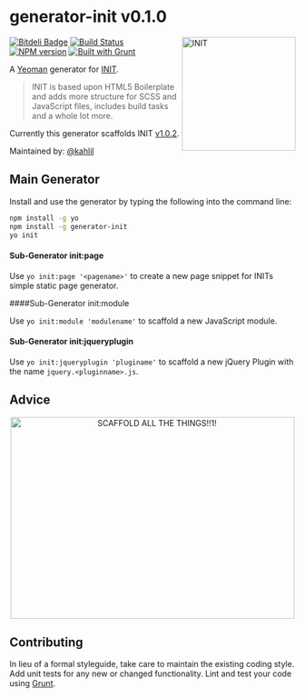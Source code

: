 # generator-init v0.1.0

<img src="http://rawgithub.com/use-init/init/master/logo.svg" alt="INIT" title="INIT" width="200" align="right">

[![Bitdeli Badge](https://d2weczhvl823v0.cloudfront.net/use-init/generator-init/trend.png)](https://bitdeli.com/free "Bitdeli Badge")
[![Build Status](https://travis-ci.org/use-init/generator-init.png)](https://travis-ci.org/use-init/generator-init)
[![NPM version](https://badge.fury.io/js/generator-init.png)](http://badge.fury.io/js/generator-init)
[![Built with Grunt](https://cdn.gruntjs.com/builtwith.png)](http://gruntjs.com/)

A [Yeoman](http://yeoman.io) generator for [INIT](http://use-init.com).

> INIT is based upon HTML5 Boilerplate and adds more structure for SCSS and JavaScript files, includes build tasks and a whole lot more.

Currently this generator scaffolds INIT [v1.0.2](https://github.com/use-init/init/releases/tag/v1.0.2).

Maintained by: [@kahlil](https://github.com/kahlil)

## Main Generator

Install and use the generator by typing the following into the command line:

```sh
npm install -g yo
npm install -g generator-init
yo init
```

#### Sub-Generator init:page

Use `yo init:page '<pagename>'` to create a new page snippet for INITs simple static page generator.

####Sub-Generator init:module

Use `yo init:module 'modulename'` to scaffold a new JavaScript module.

#### Sub-Generator init:jqueryplugin

Use `yo init:jqueryplugin 'pluginame'` to scaffold a new jQuery Plugin with the name `jquery.<pluginname>.js`.

## Advice

<p align="center">
  <img src="https://raw.github.com/use-init/generator-init/master/scaffoldallthethings.png" alt="SCAFFOLD ALL THE THINGS!!1!" title="SCAFFOLD ALL THE THINGS!!1!" width="500" height="355" align="center">
</p>

## Contributing

In lieu of a formal styleguide, take care to maintain the existing coding style. Add unit tests for any new or changed functionality. Lint and test your code using [Grunt](http://gruntjs.com/).
